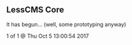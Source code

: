LessCMS Core
------------

It has begun... (well, some prototyping anyway)

1 of 1 @ Thu Oct  5 13:00:54 2017

